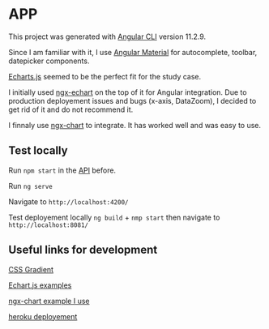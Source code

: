 # APP

This project was generated with [Angular CLI](https://github.com/angular/angular-cli) version 11.2.9.


Since I am familiar with it, I use [Angular Material](https://material.angular.io/) for autocomplete, toolbar, datepicker components. 

[Echarts.js](https://echarts.apache.org/en/tutorial.html#Get%20Started%20with%20ECharts%20in%205%20minutes) seemed to be the perfect fit for the study case. 

I initially used [ngx-echart](https://xieziyu.github.io/ngx-echarts/#/welcome) on the top of it for Angular integration. Due to production deployement issues and bugs (x-axis, DataZoom), I decided to get rid of it and do not recommend it. 

I finnaly use [ngx-chart](https://github.com/swimlane/ngx-charts) to integrate. It has worked well and was easy to use. 


## Test locally

Run `npm start` in the [API](https://github.com/maxdelob/fraym_api) before.  

Run `ng serve` 

Navigate to `http://localhost:4200/`

Test deployement locally `ng build` + `nmp start` then navigate to `http://localhost:8081/`

## Useful links for development

[CSS Gradient](https://uigradients.com/#Margo)

[Echart.js examples](https://echarts.apache.org/en/tutorial.html#Get%20Started%20with%20ECharts%20in%205%20minutes)

[ngx-chart example I use](https://xieziyu.github.io/ngx-echarts/#/basic/basic-usage)

[heroku deployement](https://betterprogramming.pub/how-to-deploy-your-angular-9-app-to-heroku-in-minutes-51d171c2f0d)



